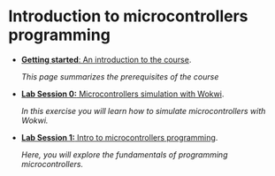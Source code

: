 # Introduction to microcontrollers programming

* [**Getting started**: An introduction to the course](./getting_started/README.md).

    *This page summarizes the prerequisites of the course*

* [**Lab Session 0:** Microcontrollers simulation with Wokwi](./lab0/README.md).
  
    *In this exercise you will learn how to simulate microcontrollers with Wokwi.*


* [**Lab Session 1:** Intro to microcontrollers programming](./lab1/README.md).
  
    *Here, you will explore the fundamentals of programming microcontrollers.*
